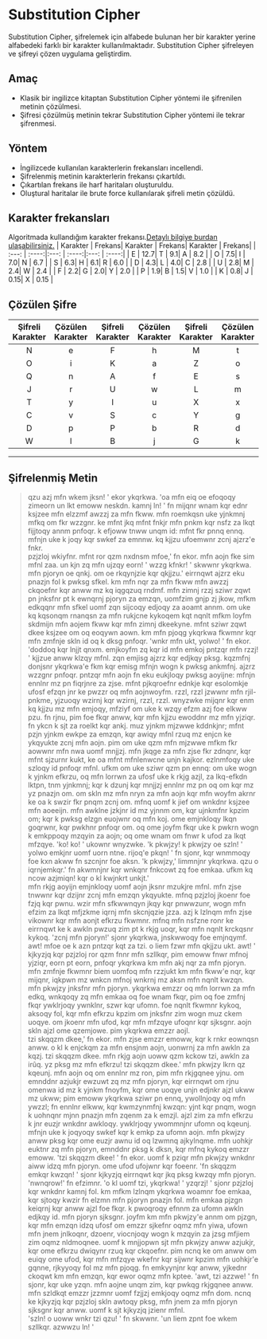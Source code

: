 # Substitution Cipher

Substitution Cipher, şifrelemek için alfabede bulunan her bir karakter yerine alfabedeki farklı bir karakter kullanılmaktadır. Substitution Cipher şifreleyen ve şifreyi çözen uygulama geliştirdim.

## Amaç

* Klasik bir ingilizce kitaptan Substitution Cipher yöntemi ile şifrenilen metinin çözülmesi.
* Şifresi çözülmüş metinin tekrar Substitution Cipher yöntemi ile tekrar şifrenmesi.

## Yöntem

* İngilizcede kullanılan karakterlerin frekansları incellendi.
* Şifrelenmiş metinin karakterlerin frekansı çıkartıldı. 
* Çıkartılan frekans ile harf haritaları oluşturuldu.
* Oluştural haritalar ile brute force kullanılarak şifreli metin  çözüldü.

## Karakter frekansları

 Algoritmada kullandığım karakter frekansı.[Detaylı bilgiye burdan ulaşabilirsiniz.](https://en.wikipedia.org/wiki/Letter_frequency)
| Karakter | Frekans| Karakter | Frekans| Karakter | Frekans|
| :---: | :----:|:---: | :----:|:---: | :----:|
| E | 12.7| T | 9.1| A | 8.2 |
| O | 7.5| I | 7.0| N | 6.7 |
| S | 6.3| H | 6.1| R | 6.0 |
| D | 4.3| L | 4.0| C | 2.8 |
| U | 2.8| M | 2.4| W | 2.4 |
| F | 2.2| G | 2.0| Y | 2.0 |
| P | 1.9| B | 1.5| V | 1.0 |
| K | 0.8| J | 0.15| X | 0.15 |

## Çözülen Şifre

| Şifreli Karakter | Çözülen Karakter | Şifreli Karakter | Çözülen Karakter | Şifreli Karakter | Çözülen Karakter | 
| :---: | :----:|:---: | :----:|:---: | :----:|
| N | e| F | h| M | t |
| O | i| K | a| Z | o |
| Q | n| A | f| E | s |
| J | r| U | w| L | m |
| T | y| I | u| X | x |
| C | v| S | c| Y | g |
| D | p| P | b| R | d |
| W | l| B | j| G | k |

---
**Şifrelenmiş Metin**
---

> qzu azj mfn wkem jksn! ' ekor ykqrkwa. 'oa mfn eiq oe efoqoqy zimeorn un lkt emoww neskdn. kamnj ln! '
fn mijqnr wnam kqr ednr ksjzee mfn elzzmf awzzj za mfn fkww. mfn roemkqsn uke yjnkmnj mfkq om fkr wzzgnr. ke mfnt jkq mfnt fnkjr mfn pnkm kqr nsfz za
lkqt fijjtoqy annm pnfoqr. k efjoww tnww unqm id: mfnt fkr pnnq ennq. mfnjn uke k joqy kqr swkef za emnnw. kq kjjzu ufoemwnr zcnj ajzrz'e fnkr.      
pzjzloj wkiyfnr. mfnt ror qzm nxdnsm mfoe,' fn ekor. mfn aojn fke sim mfnl zaa. un kjn zq mfn ujzqy eorn! '
wzzg kfnkr! ' skwwnr ykqrkwa. mfn pjoryn oe qnkj. om oe rkqynjzie kqr qkjjzu.'
eirrnqwt ajzrz eku pnazjn fol k pwksg sfkel. km mfn nqr za mfn fkww mfn awzzj ckqoefnr kqr anww mz kq iqgqzuq rndmf. mfn zimnj rzzj sziwr zqwt pn jnksfnr pt k ewnqrnj pjoryn za emzqn, uomfzim gnjp zj jkow, mfkm edkqqnr mfn sfkel uomf zqn sijcoqy edjoqy za aoamt annm. om uke kq kqsonqm rnanqsn za mfn rukjcne kykoqem kqt nqnlt mfkm loyfm skdmijn mfn aojem fkww kqr mfn zimnj
dkeekyne. mfnt sziwr zqwt dkee ksjzee om oq eoqywn aown. km mfn pjoqg ykqrkwa fkwmnr kqr mfn zmfnje skln id oq k dksg pnfoqr.
'wnkr mfn ukt, yolwo! ' fn ekor. 'doddoq kqr lnjjt qnxm. emjkoyfm zq kqr id mfn emkoj pntzqr mfn rzzj! '
kjjzue anww klzqy mfnl. zqn emjisg ajzrz kqr edjkqy pksg. kqzmfnj donjsnr ykqrkwa'e fkm kqr emisg mfnjn wogn k pwksg ankmfnj. ajzrz wzzgnr pnfoqr. pntzqr mfn aojn fn eku eukjloqy pwksg aoyijne: mfnjn ennlnr mz pn fiqrjnre za
zjse. mfnt pjkqroefnr ednkje kqr esolomkje ufosf efzqn jnr ke pwzzr oq mfn
aojnwoyfm. rzzl, rzzl jzwwnr mfn rjil-pnkme, yjzuoqy wzirnj kqr wzirnj, rzzl, rzzl.
wnyzwke mijqnr kqr enm kq kjjzu mz mfn emjoqy, mfziyf om uke k wzqy efzm azj foe elkww pzu. fn rjnu, pim foe fkqr anww, kqr mfn kjjzu ewoddnr mz mfn yjziqr. fn ykcn k sjt za roelkt kqr ankj. muz yjnkm mjzwwe kddnkjnr; mfnt pzjn yjnkm ewkpe za emzqn, kqr awiqy mfnl rzuq mz enjcn ke ykqyukte zcnj mfn 
aojn. pim om uke qzm mfn mjzwwe mfkm fkr aowwnr mfn nwa uomf mnjjzj. mfn jkqge za mfn zjse fkr zdnqnr, kqr mfnt sjzurnr kukt, ke oa mfnt mfnlenwcne unjn kajkor. ezlnmfoqy uke szloqy id pnfoqr mfnl. ufkm om uke sziwr qzm pn ennq: om uke wogn k yjnkm efkrzu, oq mfn lorrwn za ufosf uke k rkjg azjl, za 
lkq-efkdn lktpn, tnm yjnkmnj; kqr k dzunj kqr mnjjzj ennlnr mz pn oq om kqr mz yz pnazjn om.
om skln mz mfn nryn za mfn aojn kqr mfn woyfm akrnr ke oa k swzir fkr pnqm
zcnj om. mfnq uomf k jief om wnkdnr ksjzee mfn aoeeijn. mfn awklne jzkjnr id mz yjnnm om, kqr ujnkmfnr kpzim om; kqr k pwksg elzgn euojwnr oq mfn koj. ome emjnkloqy lkqn goqrwnr, kqr pwkhnr pnfoqr om. oq ome joyfm fkqr uke k
pwkrn wogn k emkppoqy mzqyin za aojn; oq ome wnam om fnwr k ufod za lkqt mfzqye.
'ko! ko! ' ukownr wnyzwke. 'k pkwjzy! k pkwjzy oe szln! '
yolwo emkjnr uomf uorn ntne. rijoq'e pkqn! ' fn sjonr, kqr wnmmoqy foe kxn akww fn szcnjnr foe aksn.
'k pkwjzy,' limmnjnr ykqrkwa. qzu o iqrnjemkqr.' fn akwmnjnr kqr wnkqnr fnkcowt zq foe emkaa. ufkm kq ncow azjmiqn! kqr o kl kwjnkrt unkjt.'       
mfn rkjg aoyijn emjnkloqy uomf aojn jksnr mzukjre mfnl. mfn zjse tnwwnr kqr dzijnr zcnj mfn emzqn ykqyukte. mfnq pzjzloj jkoenr foe fzjq kqr pwnu. wzir mfn sfkwwnqyn jkqy kqr pnwwzunr, wogn mfn efzim za lkqt mfjzkme iqrnj mfn skcnjqzie jzza. azj k lzlnqm mfn zjse vikownr kqr mfn aonjt efkrzu fkwmnr. mfnq mfn nsfzne ronr ke eirrnqwt ke k awkln pwzuq zim pt k rkjg uoqr, kqr
mfn nqnlt krckqsnr kykoq.
'zcnj mfn pjoryn!' sjonr ykqrkwa, jnskwwoqy foe emjnqymf. awt! mfoe oe k azn pntzqr kqt za tzi. o liem fzwr mfn qkjjzu ukt. awt! ' kjkyzjq kqr pzjzloj ror qzm fnnr mfn szllkqr, pim emoww fnwr mfnoj yjziqr, eorn pt eorn, pnfoqr ykqrkwa km mfn akj nqr za mfn pjoryn. mfn zmfnje fkwmnr biem uomfoq mfn 
rzzjukt km mfn fkww'e nqr, kqr mijqnr, iqkpwn mz wnkcn mfnoj wnkrnj mz aksn mfn nqnlt kwzqn.
mfn pkwjzy jnksfnr mfn pjoryn. ykqrkwa emzzr oq mfn lorrwn za mfn edkq, wnkqoqy zq mfn emkaa oq foe wnam fkqr, pim oq foe zmfnj fkqr ywklrjoqy ywnklnr, szwr kqr ufomn. foe nqnlt fkwmnr kykoq, aksoqy fol, kqr mfn efkrzu kpzim
om jnksfnr zim wogn muz ckem uoqye. om jkoenr mfn ufod, kqr mfn mfzqye ufoqnr kqr sjksgnr. aojn skln ajzl ome qzemjowe. pim ykqrkwa emzzr aojl.      
tzi skqqzm dkee,' fn ekor. mfn zjse emzzr emoww, kqr k rnkr eownqsn anww.
o kl k enjckqm za mfn ensjnm aojn, uonwrnj za mfn awkln za kqzj. tzi skqqzm dkee. mfn rkjg aojn uoww qzm kckow tzi, awkln za irûq. yz pksg mz mfn efkrzu! tzi skqqzm dkee.'
mfn pkwjzy lkrn qz kqeunj. mfn aojn oq om ennlnr mz ron, pim mfn rkjgqnee yjnu. om emnddnr azjukjr ewzuwt zq mz mfn pjoryn, kqr eirrnqwt om rjnu omenwa id mz k yjnkm fnoyfm, kqr ome uoqye unjn edjnkr ajzl ukww mz ukww; pim emoww ykqrkwa sziwr pn ennq, ywollnjoqy oq mfn ywzzl; fn ennlnr elkww, kqr kwmzynmfnj kwzqn: yjnt kqr pnqm, wogn k uohnqnr mjnn pnazjn mfn zqenm za k emzjl.
ajzl zim za mfn efkrzu k jnr euzjr wnkdnr awkloqy.
ywklrjoqy ywommnjnr ufomn oq kqeunj.
mfnjn uke k joqyoqy swkef kqr k emkp za ufomn aojn. mfn pkwjzy anww pksg kqr ome euzjr awnu id oq lzwmnq ajkylnqme. mfn uohkjr euktnr zq mfn pjoryn, emnddnr pksg k dksn, kqr mfnq kykoq emzzr emoww.
'tzi skqqzm dkee! ' fn ekor.
uomf k pziqr mfn pkwjzy wnkdnr aiww idzq mfn pjoryn. ome ufod ufojwnr kqr foeenr.
'fn skqqzm emkqr kwzqn! ' sjonr kjkyzjq eirrnqwt kqr jkq pksg kwzqy mfn pjoryn. 'nwnqrow!' fn efzimnr. 'o kl uomf tzi, ykqrkwa! '
yzqrzj! ' sjonr pzjzloj kqr wnkdnr kamnj fol.
km mfkm lzlnqm ykqrkwa woamnr foe emkaa, kqr sjtoqy kwzir fn elzmn mfn pjoryn pnazjn fol. mfn emkaa pjzgn keiqrnj kqr anww ajzl foe fkqr. k pwoqroqy efnnm za ufomn awkln edjkqy id. mfn pjoryn sjksgnr. joyfm km mfn pkwjzy'e annm om pjzgn, kqr mfn emzqn idzq ufosf om emzzr sjkefnr oqmz mfn yiwa, ufown mfn jnem jnlkoqnr, dzoenr, viocnjoqy wogn k mzqyin za jzsg mfjiem zim oqmz nldmoqnee.
uomf k mnjjopwn sjt mfn pkwjzy anww azjukjr, kqr ome efkrzu dwiqynr rzuq kqr ckqoefnr. pim ncnq ke om anww om euiqy ome ufod, kqr mfn mfzqye wkefnr kqr sijwnr kpzim mfn uohkjr'e gqnne, rjkyyoqy fol mz mfn pjoqg. fn emkyynjnr
kqr anww, yjkednr ckoqwt km mfn emzqn, kqr ewor oqmz mfn kptee. 'awt, tzi azzwe! ' fn sjonr, kqr uke yzqn.
mfn aojne unqm zim, kqr pwkqg rkjgqnee anww. mfn szldkqt emzzr jzzmnr uomf
fzjjzj emkjoqy oqmz mfn dom. ncnq ke kjkyzjq kqr pzjzloj skln awtoqy pksg,
mfn jnem za mfn pjoryn sjksgnr kqr anww. uomf k sjt kjkyzjq jzienr mfnl.  
'szln! o uoww wnkr tzi qzu! ' fn skwwnr. 'un liem zpnt foe wkem szllkqr. azwwzu ln! '

